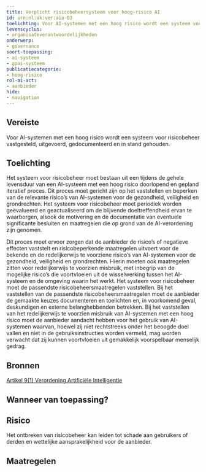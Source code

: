 ```yaml
---
title: Verplicht risicobeheersysteem voor hoog-risico AI
id: urn:nl:ak:ver:aia-03
toelichting: Voor AI-systemen met een hoog risico wordt een systeem voor risicobeheer vastgesteld, uitgevoerd, gedocumenteerd en in stand gehouden.
levenscyclus:
- organisateverantwoordelijkheden
onderwerp:
- governance
soort-toepassing:
- ai-systeem
- gpai-systeem
publicatiecategorie:
- hoog-risico
rol-ai-act:
- aanbieder
hide:
- navigation
---
```


<!-- tags -->
## Vereiste

Voor AI-systemen met een hoog risico wordt een systeem voor risicobeheer vastgesteld, uitgevoerd, gedocumenteerd en in stand gehouden.

## Toelichting

Het systeem voor risicobeheer moet bestaan uit een tijdens de gehele levensduur van een AI-systeem met een hoog risico doorlopend en gepland iteratief proces.
Dit proces moet gericht zijn op het vaststellen en beperken van de relevante risico’s van AI-systemen voor de gezondheid, veiligheid en grondrechten.
Het systeem voor risicobeheer moet periodiek worden geëvalueerd en geactualiseerd om de blijvende doeltreffendheid ervan te waarborgen, alsook de motivering en de documentatie van eventuele significante besluiten en maatregelen die op grond van de AI-verordening zijn genomen.


Dit proces moet ervoor zorgen dat de aanbieder de risico’s of negatieve effecten vaststelt en risicobeperkende maatregelen uitvoert voor de bekende en de redelijkerwijs te voorziene risico’s van AI-systemen voor de gezondheid, veiligheid en grondrechten.
Hierin moeten ook maatregelen zitten voor redelijkerwijs te voorzien misbruik, met inbegrip van de mogelijke risico’s die voortvloeien uit de wisselwerking tussen het AI-systeem en de omgeving waarin het werkt.
Het systeem voor risicobeheer moet de passendste risicobeheersmaatregelen vaststellen.
Bij het vaststellen van de passendste risicobeheersmaatregelen moet de aanbieder de gemaakte keuzes documenteren en toelichten en, in voorkomend geval, deskundigen en externe belanghebbenden betrekken.
Bij het vaststellen van het redelijkerwijs te voorzien misbruik van AI-systemen met een hoog risico moet de aanbieder aandacht hebben voor het gebruik van AI-systemen waarvan, hoewel zij niet rechtstreeks onder het beoogde doel vallen en niet in de gebruiksinstructies worden vermeld, mag worden verwacht dat zij kunnen voortvloeien uit gemakkelijk voorspelbaar menselijk gedrag.

## Bronnen
[Artikel 9(1) Verordening Artificiële Intelligentie](https://eur-lex.europa.eu/legal-content/NL/TXT/HTML/?uri=OJ:L_202401689#d1e3241-1-1)

## Wanneer van toepassing?


## Risico

Het ontbreken van risicobeheer kan leiden tot schade aan gebruikers of derden en wettelijke aansprakelijkheid voor de aanbieder.


## Maatregelen
	
<!-- list_maatregelen vereiste/aia-03-risicobeheersysteem no-search no-onderwerp no-rol no-levenscyclus -->
